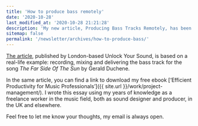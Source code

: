 ```yaml
---
title: 'How to produce bass remotely'
date: '2020-10-28'
last_modified_at: '2020-10-28 21:21:28'
description: 'My new article, Producing Bass Tracks Remotely, has been published by London-based Unlock Your Sound.'
sitemap: false
permalink: '/newsletter/archives/how-to-produce-bass/'
---
```

[The article](https://unlockyoursound.com/producing-bass-tracks-remotely/), published by London-based Unlock Your Sound, is based on a real-life example: recording, mixing and delivering the bass track for the song _The Far Side Of The Sun_ by Gerald Duchene.

In the same article, you can find a link to download my free ebook [‘Efficient Productivity for Music Professionals’]({{ site.url }}/work/project-management/). I wrote this essay using my years of knowledge as a freelance worker in the music field, both as sound designer and producer, in the UK and elsewhere.

Feel free to let me know your thoughts, my email is always open.